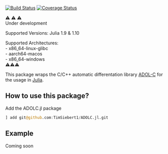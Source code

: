 [![Build Status](https://github.com/TimSiebert1/ADOLC.jl/actions/workflows/ci.yml/badge.svg)](https://github.com/TimSiebert1/ADOLC.jl/actions?query=branch%3Amaster)
[![Coverage Status](https://codecov.io/github/TimSiebert1/ADOLC.jl/coverage.svg?branch=master)](https://app.codecov.io/gh/timsiebert1/ADOLC.jl)


:warning: :warning: :warning:  
Under development
  
Supported Versions: Julia 1.9 & 1.10  

  
Supported Architectures:  
    - x86_64-linux-glibc   
    - aarch64-macos  
    - x86_64-windows  
:warning::warning::warning:
  
This package wraps the C/C++ automatic differentation library [ADOL-C](https://github.com/coin-or/ADOL-C) for the usage in [Julia](https://julialang.org/). 
## How to use this package?
Add the ADOLC.jl package 
```julia 
] add git@github.com:TimSiebert1/ADOLC.jl.git
```


## Example
Coming soon
